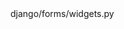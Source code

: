 <change>
<file change-number-for-this-file="1">django/forms/widgets.py</file>
<original line-count="14" no-ellipsis="true"><![CDATA[
        combined._css_lists[-1] = combined.merge(self._css, other._css)
        combined._js_lists[-1] = combined.merge(self._js, other._js)
    return combined
]]></original>
<modified no-ellipsis="true"><![CDATA[
        # Ensure the lists are not empty before attempting to merge.
        if self._css and other._css:
            combined._css_lists[-1] = combined.merge(self._css, other._css)
        if self._js and other._js:
            combined._js_lists[-1] = combined.merge(self._js, other._js)
    return combined
]]></modified>
</change>